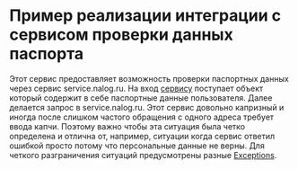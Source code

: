Пример реализации интеграции с сервисом проверки данных паспорта
==============

Этот сервис предоставляет возможность проверки паспортных данных через сервис service.nalog.ru.
На вход [сервису](PassportCheckService.php) поступает объект который содержит в себе паспортные данные
пользователя. Далее делается запрос в service.nalog.ru. Этот сервис довольно капризный и иногда после
слишком частого обращения с одного адреса требует ввода капчи. Поэтому важно чтобы эта ситуация
была четко определена и отлична от, например, ситуации когда сервис ответил ошибкой просто потому
что персональные данные не верны. Для четкого разграничения ситуаций предусмотрены разные [Exceptions](Exception).
